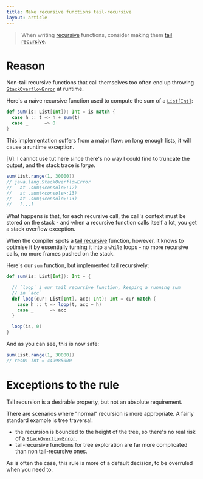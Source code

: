 ```yaml
---
title: Make recursive functions tail-recursive
layout: article
---
```


> When writing [recursive] functions, consider making them [tail recursive].

# Reason

Non-tail recursive functions that call themselves too often end up throwing [`StackOverflowError`] at runtime.

Here's a naïve recursive function used to compute the sum of a [`List[Int]`][`List`]:

```scala
def sum(is: List[Int]): Int = is match {
  case h :: t => h + sum(t)
  case _      => 0
}
```

This implementation suffers from a major flaw: on long enough lists, it will cause a runtime exception.

[//]: I cannot use tut here since there's no way I could find to truncate the output, and the stack trace is *large*.
```scala
sum(List.range(1, 30000))
// java.lang.StackOverflowError
//   at .sum(<console>:12)
//   at .sum(<console>:13)
//   at .sum(<console>:13)
//   [...]
```

What happens is that, for each recursive call, the call's context must be stored on the stack - and when a recursive function calls itself a lot, you get a stack overflow exception.

When the compiler spots a [tail recursive] function, however, it knows to optimise it by essentially turning it into a `while` loops - no more recursive calls, no more frames pushed on the stack.

Here's our `sum` function, but implemented tail recursively:

```scala
def sum(is: List[Int]): Int = {

  // `loop` i our tail recursive function, keeping a running sum
  // in `acc`
  def loop(cur: List[Int], acc: Int): Int = cur match {
    case h :: t => loop(t, acc + h)
    case _      => acc
  }

  loop(is, 0)
}
```

And as you can see, this is now safe:

```scala
sum(List.range(1, 30000))
// res0: Int = 449985000
```

# Exceptions to the rule

Tail recursion is a desirable property, but not an absolute requirement.

There are scenarios where "normal" recursion is more appropriate. A fairly standard example is tree traversal:
* the recursion is bounded to the height of the tree, so there's no real risk of a [`StackOverflowError`].
* tail-recursive functions for tree exploration are far more complicated than non tail-recursive ones.

As is often the case, this rule is more of a default decision, to be overruled when you need to.



[recursive]:../definitions/recursion.html
[tail recursive]:../definitions/tail_recursion.html
[`List`]:https://www.scala-lang.org/api/2.12.8/scala/collection/immutable/List.html
[`StackOverflowError`]:https://docs.oracle.com/javase/8/docs/api/java/lang/StackOverflowError.html
